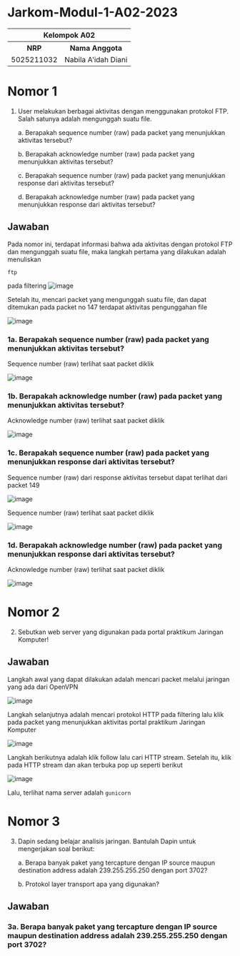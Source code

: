 # Jarkom-Modul-1-A02-2023
<table>
    <tr>
        <th colspan=2> Kelompok A02 </th>
    </tr>
    <tr>
        <th>NRP</th>
        <th>Nama Anggota</th>
    </tr>
    <tr>
        <td>5025211032</td>
        <td>Nabila A'idah Diani</td>
    </tr>
</table>


# Nomor 1
1. User melakukan berbagai aktivitas dengan menggunakan protokol FTP. Salah satunya adalah mengunggah suatu file.
   
    a. Berapakah sequence number (raw) pada packet yang menunjukkan aktivitas tersebut? 
    
    b. Berapakah acknowledge number (raw) pada packet yang menunjukkan aktivitas tersebut? 
    
    c. Berapakah sequence number (raw) pada packet yang menunjukkan response dari aktivitas tersebut?
    
    d. Berapakah acknowledge number (raw) pada packet yang menunjukkan response dari aktivitas tersebut?

## Jawaban

Pada nomor ini, terdapat informasi bahwa ada aktivitas dengan protokol FTP dan mengunggah suatu file, maka langkah pertama yang dilakukan adalah menuliskan
```
ftp
```
pada filtering
![image](https://github.com/nabilaaidah/Jarkom-Modul-1-A02-2023/assets/110476969/63b58dc5-8c3b-4b5d-b248-440d4bbf6880)

Setelah itu, mencari packet yang mengunggah suatu file, dan dapat ditemukan pada packet no 147 terdapat aktivitas pengunggahan file

![image](https://github.com/nabilaaidah/Jarkom-Modul-1-A02-2023/assets/110476969/995ef19e-8f10-4488-9a39-584a82e46207)

### 1a. Berapakah sequence number (raw) pada packet yang menunjukkan aktivitas tersebut?

Sequence number (raw) terlihat saat packet diklik

![image](https://github.com/nabilaaidah/Jarkom-Modul-1-A02-2023/assets/110476969/7dd10a95-bca9-4755-a3fc-d69ef9cdda39)

### 1b. Berapakah acknowledge number (raw) pada packet yang menunjukkan aktivitas tersebut? 

Acknowledge number (raw) terlihat saat packet diklik

![image](https://github.com/nabilaaidah/Jarkom-Modul-1-A02-2023/assets/110476969/56f634e9-b246-4be5-b819-819ebc9aa2e5)

### 1c. Berapakah sequence number (raw) pada packet yang menunjukkan response dari aktivitas tersebut?

Sequence number (raw) dari response aktivitas tersebut dapat terlihat dari packet 149

![image](https://github.com/nabilaaidah/Jarkom-Modul-1-A02-2023/assets/110476969/002c337c-c4aa-4fb3-9a8e-c49ee95222ef)

Sequence number (raw) terlihat saat packet diklik

![image](https://github.com/nabilaaidah/Jarkom-Modul-1-A02-2023/assets/110476969/8728784c-6ace-42e1-83aa-5bf4fc0996f6)

### 1d. Berapakah acknowledge number (raw) pada packet yang menunjukkan response dari aktivitas tersebut?

Acknowledge number (raw) terlihat saat packet diklik

![image](https://github.com/nabilaaidah/Jarkom-Modul-1-A02-2023/assets/110476969/3c6e61f2-0b05-40b8-8ad1-4cf5f6c35ebc)


# Nomor 2
2. Sebutkan web server yang digunakan pada portal praktikum Jaringan Komputer!

## Jawaban

Langkah awal yang dapat dilakukan adalah mencari packet melalui jaringan yang ada dari OpenVPN

![image](https://github.com/nabilaaidah/Jarkom-Modul-1-A02-2023/assets/110476969/ba727543-bbaa-415d-b96f-f0e88ac1c9db)

Langkah selanjutnya adalah mencari protokol HTTP pada filtering lalu klik pada packet yang menunjukkan aktivitas portal praktikum Jaringan Komputer

![image](https://github.com/nabilaaidah/Jarkom-Modul-1-A02-2023/assets/110476969/5ad47036-4be0-4423-bef7-71e5a8a6b2ba)

Langkah berikutnya adalah klik follow lalu cari HTTP stream. Setelah itu, klik pada HTTP stream dan akan terbuka pop up seperti berikut

![image](https://github.com/nabilaaidah/Jarkom-Modul-1-A02-2023/assets/110476969/a49ef58e-458a-4300-91ba-4600beaed00a)

Lalu, terlihat nama server adalah `gunicorn`


# Nomor 3
3. Dapin sedang belajar analisis jaringan. Bantulah Dapin untuk mengerjakan soal berikut:

    a. Berapa banyak paket yang tercapture dengan IP source maupun destination address adalah 239.255.255.250 dengan port 3702?

    b. Protokol layer transport apa yang digunakan?

## Jawaban

### 3a. Berapa banyak paket yang tercapture dengan IP source maupun destination address adalah 239.255.255.250 dengan port 3702?

